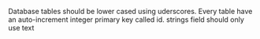Database tables should be lower cased using uderscores.
Every table have an auto-increment integer primary key called id.
strings field should only use text
